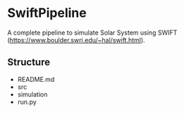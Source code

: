 # SwiftPipeline

A complete pipeline to simulate Solar System using SWIFT (<https://www.boulder.swri.edu/~hal/swift.html>).

## Structure
* README.md
* src
* simulation
* run.py
